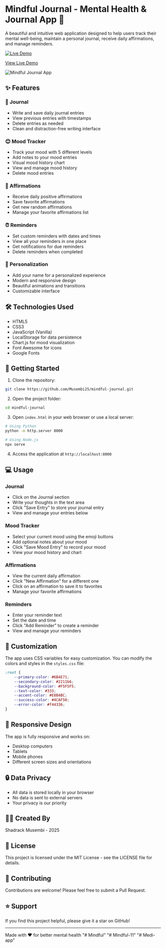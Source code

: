 # Mindful Journal - Mental Health & Journal App 🌟

A beautiful and intuitive web application designed to help users track their mental well-being, maintain a personal journal, receive daily affirmations, and manage reminders.

[![Live Demo](https://img.shields.io/badge/Live-Demo-brightgreen?style=for-the-badge)](https://musembi25.github.io/mindful-journal/)

[View Live Demo](https://musembi25.github.io/mindful-journal/)

![Mindful Journal App](https://placehold.co/800x400/6B4E71/FFFFFF?text=Mindful+Journal+App)

## ✨ Features

### 📝 Journal
- Write and save daily journal entries
- View previous entries with timestamps
- Delete entries as needed
- Clean and distraction-free writing interface

### 😊 Mood Tracker
- Track your mood with 5 different levels
- Add notes to your mood entries
- Visual mood history chart
- View and manage mood history
- Delete mood entries

### 💝 Affirmations
- Receive daily positive affirmations
- Save favorite affirmations
- Get new random affirmations
- Manage your favorite affirmations list

### ⏰ Reminders
- Set custom reminders with dates and times
- View all your reminders in one place
- Get notifications for due reminders
- Delete reminders when completed

### 👤 Personalization
- Add your name for a personalized experience
- Modern and responsive design
- Beautiful animations and transitions
- Customizable interface

## 🛠️ Technologies Used

- HTML5
- CSS3
- JavaScript (Vanilla)
- LocalStorage for data persistence
- Chart.js for mood visualization
- Font Awesome for icons
- Google Fonts

## 🚀 Getting Started

1. Clone the repository:
```bash
git clone https://github.com/Musembi25/mindful-journal.git
```

2. Open the project folder:
```bash
cd mindful-journal
```

3. Open `index.html` in your web browser or use a local server:
```bash
# Using Python
python -m http.server 8000

# Using Node.js
npx serve
```

4. Access the application at `http://localhost:8000`

## 💻 Usage

### Journal
- Click on the Journal section
- Write your thoughts in the text area
- Click "Save Entry" to store your journal entry
- View and manage your entries below

### Mood Tracker
- Select your current mood using the emoji buttons
- Add optional notes about your mood
- Click "Save Mood Entry" to record your mood
- View your mood history and chart

### Affirmations
- View the current daily affirmation
- Click "New Affirmation" for a different one
- Click on an affirmation to save it to favorites
- Manage your favorite affirmations

### Reminders
- Enter your reminder text
- Set the date and time
- Click "Add Reminder" to create a reminder
- View and manage your reminders

## 🎨 Customization

The app uses CSS variables for easy customization. You can modify the colors and styles in the `styles.css` file:

```css
:root {
    --primary-color: #6B4E71;
    --secondary-color: #2211b6;
    --background-color: #F5F5F5;
    --text-color: #333;
    --accent-color: #E8B4BC;
    --success-color: #4CAF50;
    --error-color: #f44336;
}
```

## 📱 Responsive Design

The app is fully responsive and works on:
- Desktop computers
- Tablets
- Mobile phones
- Different screen sizes and orientations

## 🔒 Data Privacy

- All data is stored locally in your browser
- No data is sent to external servers
- Your privacy is our priority

## 👨‍💻 Created By

Shadrack Musembi - 2025

## 📄 License

This project is licensed under the MIT License - see the LICENSE file for details.

## 🤝 Contributing

Contributions are welcome! Please feel free to submit a Pull Request.

## ⭐ Support

If you find this project helpful, please give it a star on GitHub!

---

Made with ❤️ for better mental health "# Mindful" 
"# Mindful-11" 
"# Medi-app" 
